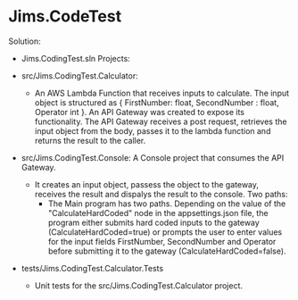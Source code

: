 # Jims.CodeTest

Solution: 
- Jims.CodingTest.sln
Projects:
- src/Jims.CodingTest.Calculator: 
     - An AWS Lambda Function that receives inputs to calculate. 
       The input object is structured as { FirstNumber: float, SecondNumber : float, Operator int }. 
       An API Gateway was created to expose its functionality. 
       The API Gateway receives a post request, retrieves the input object from the body, 
       passes it to the lambda function and returns the result to the caller.

- src/Jims.CodingTest.Console: A Console project that consumes the API Gateway. 
     - It creates an input object, passess the object to the gateway, receives the result and dispalys the result to the console.
     Two paths:
          - The Main program has two paths. Depending on the value of the "CalculateHardCoded" node in the appsettings.json file, 
            the program either submits hard coded inputs to the gateway (CalculateHardCoded=true) or prompts the user to enter values for
            the input fields FirstNumber, SecondNumber and Operator before submitting it to the gateway (CalculateHardCoded=false).

- tests/Jims.CodingTest.Calculator.Tests
     - Unit tests for the src/Jims.CodingTest.Calculator project.